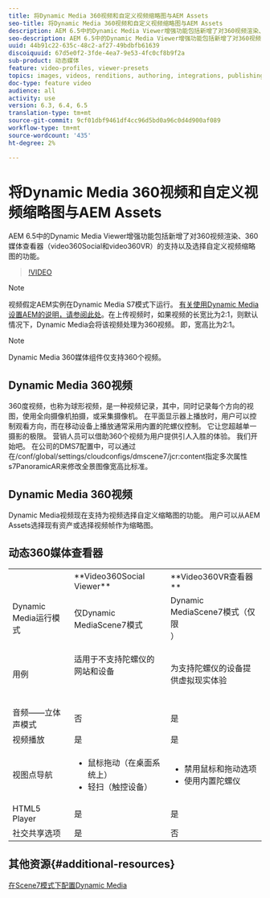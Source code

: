 ```yaml
---
title: 将Dynamic Media 360视频和自定义视频缩略图与AEM Assets
seo-title: 将Dynamic Media 360视频和自定义视频缩略图与AEM Assets
description: AEM 6.5中的Dynamic Media Viewer增强功能包括新增了对360视频渲染、360媒体查看器（video360Social和video360VR）的支持以及选择自定义视频缩略图的功能。
seo-description: AEM 6.5中的Dynamic Media Viewer增强功能包括新增了对360视频渲染、360媒体查看器（video360Social和video360VR）的支持以及选择自定义视频缩略图的功能。
uuid: 44b91c22-635c-48c2-af27-49bdbfb61639
discoiquuid: 67d5e0f2-3fde-4ea7-9e53-4fc0cf8b9f2a
sub-product: 动态媒体
feature: video-profiles, viewer-presets
topics: images, videos, renditions, authoring, integrations, publishing, metadata
doc-type: feature video
audience: all
activity: use
version: 6.3, 6.4, 6.5
translation-type: tm+mt
source-git-commit: 9cf01dbf9461df4cc96d5bd0a96c0d4d900af089
workflow-type: tm+mt
source-wordcount: '435'
ht-degree: 2%

---
```



# 将Dynamic Media 360视频和自定义视频缩略图与AEM Assets

AEM 6.5中的Dynamic Media Viewer增强功能包括新增了对360视频渲染、360媒体查看器（video360Social和video360VR）的支持以及选择自定义视频缩略图的功能。

>[!VIDEO](https://video.tv.adobe.com/v/26391?quality=9&learn=on)

>[!NOTE]
>
>视频假定AEM实例在Dynamic Media S7模式下运行。  [有关使用Dynamic Media设置AEM的说明，请参阅此处](https://helpx.adobe.com/experience-manager/6-3/assets/using/config-dynamic-fp-14410.html)。在上传视频时，如果视频的长宽比为2:1，则默认情况下，Dynamic Media会将该视频处理为360视频。 即，宽高比为2:1。

>[!NOTE]
>
>Dynamic Media 360媒体组件仅支持360个视频。

## Dynamic Media 360视频

360度视频，也称为球形视频，是一种视频记录，其中，同时记录每个方向的视图，使用全向摄像机拍摄，或采集摄像机。 在平面显示器上播放时，用户可以控制观看方向，而在移动设备上播放通常采用内置的陀螺仪控制。  它让您超越单一摄影的极限。 营销人员可以借助360个视频为用户提供引人入胜的体验。  我们开始吧。 在公司的DMS7配置中，可以通过在/conf/global/settings/cloudconfigs/dmscene7/jcr:content指定多次属性s7PanoramicAR来修改全景图像宽高比标准。

## Dynamic Media 360视频

Dynamic Media视频现在支持为视频选择自定义缩略图的功能。 用户可以从AEM Assets选择现有资产或选择视频帧作为缩略图。

## 动态360媒体查看器

<table> 
 <tbody>
   <tr>
      <td> </td>
      <td>**Video360Social Viewer**</td>
      <td>**Video360VR查看器**</td>
   </tr>
   <tr>
      <td>Dynamic Media运行模式</td>
      <td>仅Dynamic MediaScene7模式</td>
      <td>Dynamic MediaScene7模式（仅限<br>）
         <br>
      </td>
   </tr>
   <tr>
      <td>用例</td>
      <td>
         <p>适用于不支持陀螺仪的网站和设备</p>
         <p> </p>
      </td>
      <td>
         <p>为支持陀螺仪的设备提供虚拟现实体验 </p>
      </td>
   </tr>
   <tr>
      <td>音频——立体声模式</td>
      <td>否</td>
      <td>是</td>
   </tr>
   <tr>
      <td>视频播放</td>
      <td>是</td>
      <td>是</td>
   </tr>
   <tr>
      <td>视图点导航</td>
      <td>
         <ul>
            <li>鼠标拖动（在桌面系统上）</li>
            <li>轻扫（触控设备）</li>
         </ul>
      </td>
      <td>
         <ul>
            <li>禁用鼠标和拖动选项</li>
            <li>使用内置陀螺仪</li>
         </ul>
      </td>
   </tr>
   <tr>
      <td>HTML5 Player</td>
      <td>是</td>
      <td>是</td>
   </tr>
   <tr>
      <td>社交共享选项</td>
      <td>是</td>
      <td>否</td>
   </tr>
</tbody>
</table>

## 其他资源{#additional-resources}

[在Scene7模式下配置Dynamic Media](https://helpx.adobe.com/experience-manager/6-5/assets/using/config-dms7.html)
